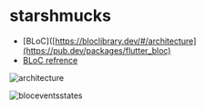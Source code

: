 # starshmucks

- [BLoC]([https://bloclibrary.dev/#/architecture](https://pub.dev/packages/flutter_bloc)
- [BLoC refrence](https://bloclibrary.dev/#/architecture)

![architecture](https://user-images.githubusercontent.com/113116169/209114829-48602721-f9bc-4a9b-acb3-ef4579811d2d.png)

![bloceventsstates](https://user-images.githubusercontent.com/113116169/209115335-af1e06ec-cc07-420e-88fe-f6bcb921b66c.png)


